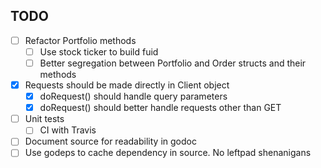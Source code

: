 ## TODO
* [ ] Refactor Portfolio methods
  * [ ] Use stock ticker to build fuid
  * [ ] Better segregation between Portfolio and Order structs and their methods
* [x] Requests should be made directly in Client object
  * [x] doRequest() should handle query parameters
  * [x] doRequest() should better handle requests other than GET
* [ ] Unit tests
  * [ ] CI with Travis
* [ ] Document source for readability in godoc
* [ ] Use godeps to cache dependency in source. No leftpad shenanigans
